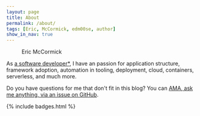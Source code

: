 ```yaml
---
layout: page
title: About
permalink: /about/
tags: [Eric, McCormick, edm00se, author]
show_in_nav: true
---
```


<figure class="about-fig">
  <amp-img src="{{ site.author_image }}?s=260" width="260" height="260" layout="fixed" alt="{{ site.owner.name }}'s photo" itemprop="image" class="post-avatar img-circle" data-toggle="tooltip" title="that's me!"></amp-img>
  <span class="about-name">Eric McCormick</span>
  <amp-img src="/assets/images/champion/banner.png" width="175" height="42" layout="fixed" alt="IBM Champion logo" itemprop="image" class="champion-logo"></amp-img>
</figure>

As [a software developer\*][whats-in-a-title], I have an passion for application structure, framework adoption, automation in tooling, deployment, cloud, containers, serverless, and much more.

Do you have questions for me that don't fit in this blog? You can [AMA, ask me anything, via an issue on GitHub](https://github.com/edm00se/ama).

{% include badges.html %}

[whats-in-a-title]: https://github.com/edm00se/ama/issues/5
